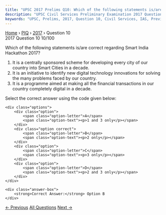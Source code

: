 ```yaml
---
title: "UPSC 2017 Prelims Q10: Which of the following statements is/are correct regarding S..."
description: "UPSC Civil Services Preliminary Examination 2017 Question 10 with options and answer"
keywords: "UPSC, Prelims, 2017, Question 10, Civil Services, IAS, Previous Year Questions"
---
```


<nav class="breadcrumb">
    <a href="../../">Home</a>
    <span>›</span>
    <a href="../">PIQ</a>
    <span>›</span>
    <a href="./">2017</a>
    <span>›</span>
    <span>Question 10</span>
</nav>

<div class="question-header">
    <div class="question-meta">
        <span class="year-badge">2017</span>
        <span class="question-number">Question 10</span>
        <span class="progress">10/100</span>
    </div>
    <div class="progress-bar">
        <div class="progress-fill" style="width: 10.0%"></div>
    </div>
</div>

<div class="question-content">
    <div class="question-text">
        <p>Which of the following statements is/are correct regarding Smart India<br />
Hackathon 2017?</p>
<ol>
<li>It is a centrally sponsored scheme for developing every city of our country into Smart Cities in a decade.</li>
<li>It is an initiative to identify new digital technology innovations for solving the many problems faced by our country.</li>
<li>It is a programme aimed at making all the financial transactions in our country completely digital in a decade.</li>
</ol>
<p>Select the correct answer using the code given below:</p>
    </div>
    
    <div class="options">
        <div class="option">
            <span class="option-letter">A</span>
            <span class="option-text"><p>1 and 3 only</p></span>
        </div>
        <div class="option correct">
            <span class="option-letter">B</span>
            <span class="option-text"><p>2 only</p></span>
        </div>
        <div class="option">
            <span class="option-letter">C</span>
            <span class="option-text"><p>3 only</p></span>
        </div>
        <div class="option">
            <span class="option-letter">D</span>
            <span class="option-text"><p>2 and 3 only</p></span>
        </div>
    </div>

    <div class="answer-box">
        <strong>Correct Answer:</strong> Option B
    </div>
</div>

<div class="question-nav">
    <a href="../q009-which-of-the-following-gives-global-gender-gap-ind/" class="nav-btn prev">← Previous</a>
    <a href="../" class="nav-btn center">All Questions</a>
    <a href="../q011-which-of-the-following-statements-isare-correct-re/" class="nav-btn next">Next →</a>
</div>
